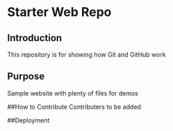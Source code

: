 # Starter Web Repo

## Introduction

This repository is for showing how Git and GitHub work

## Purpose

Sample website with plenty of files for demos

##How to Contribute
Contributers to be added

##Deployment



